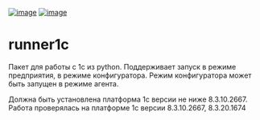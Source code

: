 [![image](https://img.shields.io/pypi/v/runner1c.svg)](https://pypi.org/project/runner1c/)
[![image](https://img.shields.io/pypi/l/runner1c.svg)](https://pypi.org/project/runner1c/)

# runner1c

Пакет для работы с 1с из python.
Поддерживает запуск в режиме предприятия, в режиме конфигуратора.
Режим конфигуратора может быть запущен в режиме агента.

Должна быть установлена платформа 1с версии не ниже 8.3.10.2667.
Работа проверялась на платформе 1с версии 8.3.10.2667, 8.3.20.1674
